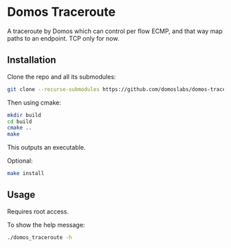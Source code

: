 # Domos Traceroute
A traceroute by Domos which can control per flow ECMP, and that way map paths to an endpoint. TCP only for now.
## Installation
Clone the repo and all its submodules:
```bash
git clone --recurse-submodules https://github.com/domoslabs/domos-traceroute.git 
```
Then using cmake:
```bash
mkdir build
cd build
cmake ..
make
```
This outputs an executable.

Optional:
```bash
make install
```
## Usage
Requires root access.

To show the help message:
```bash
./domos_traceroute -h
```
